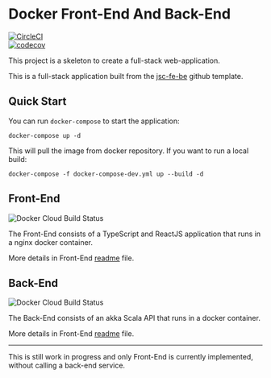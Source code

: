 # Docker Front-End And Back-End
[![CircleCI](https://circleci.com/gh/jscoobyced/jsc-fe-be.svg?style=svg)](https://circleci.com/gh/jscoobyced/jsc-fe-be)  
[![codecov](https://codecov.io/gh/jscoobyced/jsc-fe-be/branch/master/graph/badge.svg)](https://codecov.io/gh/jscoobyced/jsc-fe-be)

This project is a skeleton to create a full-stack web-application.


This is a full-stack application built from the [jsc-fe-be](https://github.com/jscoobyced/jsc-fe-be) github template.

## Quick Start

You can run `docker-compose` to start the application:
```
docker-compose up -d
```
This will pull the image from docker repository. If you want to run a local build:
```
docker-compose -f docker-compose-dev.yml up --build -d
```

## Front-End

![Docker Cloud Build Status](https://img.shields.io/docker/cloud/build/jscdroiddev/jscfe)

The Front-End consists of a TypeScript and ReactJS application that runs in a nginx docker container.

More details in Front-End [readme](./fe/README.md) file.

## Back-End

![Docker Cloud Build Status](https://img.shields.io/docker/cloud/build/jscdroiddev/jscbe)

The Back-End consists of an akka Scala API that runs in a docker container.

More details in Front-End [readme](./be/README.md) file.


---
This is still work in progress and only Front-End is currently implemented, without calling a back-end service.